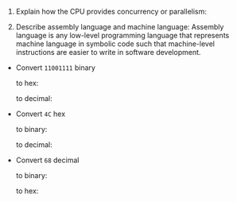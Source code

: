 <!-- Answers to the Short Answer Essay Questions go here -->

1. Explain how the CPU provides concurrency or parallelism:


2. Describe assembly language and machine language:
    Assembly language is any low-level programming language that represents machine language in symbolic code such that machine-level instructions are easier to write in software development.

* Convert `11001111` binary

    to hex:

    to decimal:


* Convert `4C` hex

    to binary:

    to decimal:


* Convert `68` decimal

    to binary:

    to hex: